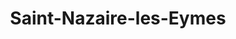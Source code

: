 ---
title: Saint-Nazaire-les-Eymes
url: /saint-nazaire-les-eymes/
latitude: 45.256
longitude: 5.845
---